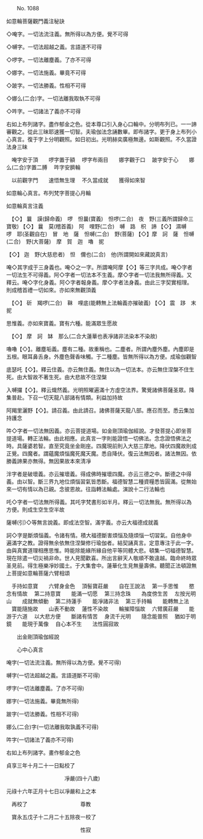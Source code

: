 ﻿　　No. 1088

如意輪菩薩觀門義注秘訣

◇唵字。一切法流注義。無所得以為方便。覺不可得

◇嚩字。一切法超越之義。言語道不可得

◇啰字。一切法離塵義。了亦不可得

◇娜字。一切法施義。畢竟不可得

◇跛字。一切法勝義。性相不可得

◇娜么(二合)字。一切法離我取執不可得

◇吽字。一切諸法了義亦不可得

右如上布列諸字。盡作郁金之色。從本尊口引入身心口輪中。分明布列已。一一諦審觀之。從此三昧耶速獲一切智。夫瑜伽法念誦數畢。即布諸字。更于身上布列小心真言。復于字上分明觀照。如日初出。光明赫奕廣極無邊。如斯觀照。不久當證法身三昧

　唵字安于頂　　啰字置于額
　啰字布兩目　　娜字觀于口
　跛字安于心　　娜么(二合)字置二膊
　吽字安臍輪　

　以前觀字門　　速悟無生理
　不久當成就　　獲得如來智　

如意輪心真言。布列梵字菩提心月輪

如意輪真言注義


　【◇】
曩　謨(歸命義)　啰　怛曩(寶義)　怛啰(二合)　夜　野(三義所謂歸命三寶敬)
【◇】
曩　莫(稽首義)　阿　哩野(二合)　嚩　路　枳　諦
【◇】
濕嚩　啰　耶(圣觀自在)　冒　地　薩　怛嚩(二合)　野(菩薩)
【◇】摩　訶　薩　怛嚩(二合)　野(大菩薩)　摩　賀　迦　嚕　抳

【◇】
迦　野(大慈悲者)　怛　儞也(二合)　他(所謂開如來藏說真言)

唵◇其字成于三身義也。唵◇之一字。所謂唵阿摩【◇】等三字共成。唵◇字者一切法生不可得義。阿◇字者一切法本不生義。摩◇字者一切法我無所得義。又釋云。唵◇字化身義。阿◇字者報身義。摩◇字者法身義。由此三字契實相理。則成稽首禮一切如來。亦如來無觀頂義


　【◇】
斫　羯啰(二合)　靺　哩底(能轉無上法輪義亦摧破義)
【◇】
震　跢　末　抳

思惟義。亦如來寶義。寶有六種。能滿眾生愿故


　【◇】
摩　訶　缽　那么(二合大蓮華也表凈諸非法染本不染故)

嚕嚕【◇】。離塵垢義。塵有二種。故重稱也。二塵者。所謂內塵外塵。內塵即是五根。眼耳鼻舌身。外塵色聲香味觸。于二種塵。皆無所得以為方便。成瑜伽觀智

底瑟吒【◇】。釋云住義。亦云無住義。無住以為一切法本。亦云無住涅槃不住生死。由大智故不著生死。由大悲故不住涅槃

入嚩攞【◇】。釋云熾然義。光明照曜遍滿十方虛空法界。驚覺諸佛菩薩圣眾。降集普赴。下召一切天龍八部諸有情類。利益加持故

阿羯里灑野【◇】。請召義。由此請召。諸佛菩薩天龍八部。應召而至。悉云集加持護念

吽◇字者一切法無因義。亦云菩提道場。如金剛頂瑜伽經說。才發菩提心即坐菩提道場。轉正法輪。由此相應。此真言一字則能證悟一切佛法。念念證悟佛法之時。具薩婆若智。直至究竟坐金剛座。四魔現前則入大慈三摩地。降伏四魔故則成正覺。四魔者。謂蘊魔煩惱魔死魔天魔。悉自降伏。復云法無因者。諸法無因。依勝義諦果亦無得。無因果故本來清凈

泮字者是破壞義。亦云摧壞義。得成佛時摧壞四魔。亦云三德之中。斷德之中得義。由以智。斷三界九地位煩惱習氣皆悉斷。福德智慧二種資糧悉皆圓滿。從無始來一切有情以為已親。念彼恩故。往詣轉法輪處。演說十二行法輪也

吒◇字者一切法無所得義。其吒字梵書形如半月。釋云一切法無我。無所得以為方便。則成生空生空半故

薩嚩(引)◇等無言說義。即成法空智。滿字義。亦云大福德成就義

訶◇字是斷煩惱義。令諸有情。積大福德斷害煩惱及隨煩惱一切習氣。自他身中遍滿字之教。證得無余依無住涅槃修行瑜伽者。結契誦真言。定意專注于此一字。由與真實道理相應思惟。時能除能緣所緣自他平等同體大悲。頓集一切福德智慧。現在除遣一切災禍非命。世人見聞歡喜。所出言辭天人敬順不敢違越。臨命終時眾圣見前。得生極樂凈妙國土。于大集會中。蓮華化生見無量壽佛。聽聞正法頓證無上菩提如意輪菩薩六臂相頌

　手持如意寶　　六臂身金色
　頂髻寶莊嚴　　自在王說法
　第一手思惟　　愍念有情故
　第二持意寶　　能滿一切愿
　第三持念珠　　為度傍生苦
　左按光明山　　成就無傾動
　第二持蓮手　　能凈諸非法
　第三手持輪　　能轉無上法
　寶能隨施故　　山表不動故
　蓮性不染故　　輪摧障惱故
　六臂廣莊嚴　　能游于六道
　以大悲方便　　斷諸有情苦
　身流千光明　　隨念能普照
　猶如于明鏡　　能現于萬像
　自心本不生　　法性圓寂故　

　　出金剛頂瑜伽經說

　　心中心真言

唵字(一切法流注義。無所得以為方便。覺不可得)

嚩字(一切法超越之義。言語道斷不可得)

啰字(一切法離塵義。了亦不可得)

娜字(一切法施義。畢竟無所得)

跛字(一切法勝義。性相不可得)

娜么(二合)字(一切法離我取孰義不可得)

吽字(一切諸法了義亦不可得)

右如上布列諸字。畫作郁金之色





貞享三年十月二十一日點校了

　　　　　　　　　　　凈嚴(四十八歲)

元祿十六年正月十七日以凈嚴和上之本

　再校了　　　　　　　　　　尊教

　寶永五戊子十二月二十五除夜一校了

　　　　　　　　　　　　　　性寂
